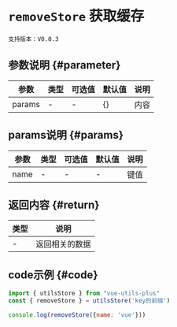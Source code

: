 # `removeStore` 获取缓存

`支持版本：V0.0.3`


## 参数说明 {#parameter}

| 参数     | 类型  | 可选值 | 默认值 | 说明  |
|--------|-----|-----|-----|-----|
| params | -   | -   | {}  | 内容  |

## params说明 {#params}

| 参数      | 类型  | 可选值 | 默认值 | 说明  |
|---------|-----|-----|-----|-----|
| name    | -   | -   | -   | 键值  |


## 返回内容 {#return}

| 类型  | 说明      |
|-----|---------|
| -   | 返回相关的数据 |


## code示例 {#code}

```javascript
import { utilsStore } from "vue-utils-plus"
const { removeStore } = utilsStore('key的前缀')

console.log(removeStore({name: 'vue'}))
```
